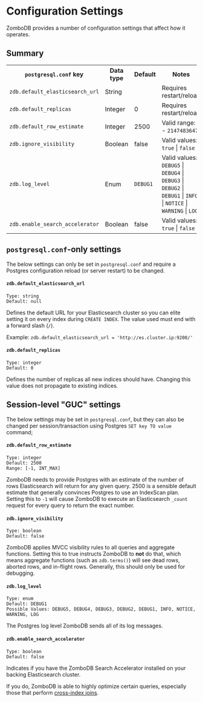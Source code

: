 # Configuration Settings

ZomboDB provides a number of configuration settings that affect how it operates.

## Summary

<!-- Settings to change within `postgresql.conf`: -->

<table>
  <tr>
    <th><code>postgresql.conf</code> key</th>
    <th>Data type</th>
    <th>Default</th>
    <th>Notes</th>
  </tr>

  <tr>
    <td><code>zdb.default_elasticsearch_url</code></td>
    <td>String</td>
    <td></td>
    <td>Requires restart/reload</td>
  </tr>

  <tr>
    <td><code>zdb.default_replicas</code></td>
    <td>Integer</td>
    <td>0</td>
    <td>Requires restart/reload</td>
  </tr>

  <tr>
    <td><code>zdb.default_row_estimate</code></td>
    <td>Integer</td>
    <td>2500</td>
    <td>Valid range: <code>1</code> - <code>2147483647</code></td>
  </tr>

  <tr>
    <td><code>zdb.ignore_visibility</code></td>
    <td>Boolean</td>
    <td>false</td>
    <td>Valid values: <code>true</code>  | <code>false</code></td>
  </tr>

  <tr>
    <td><code>zdb.log_level</code></td>
    <td>Enum</td>
    <td><code>DEBUG1</code></td>
    <td>Valid values: <code>DEBUG5</code> | <code>DEBUG4</code> | <code>DEBUG3</code> | <code>DEBUG2</code> | <code>DEBUG1</code> | <code>INFO</code> | <code>NOTICE</code>  | <code>WARNING</code> | <code>LOG</code></td>
  </tr>

  <tr>
    <td><code>zdb.enable_search_accelerator</code></td>
    <td>Boolean</td>
    <td>false</td>
    <td>Valid values: <code>true</code>  | <code>false</code></td>
  </tr>

  
</table>


## `postgresql.conf`-only settings

The below settings can only be set in `postgresql.conf` and require a Postgres configuration reload (or server restart) to be changed.


#### `zdb.default_elasticsearch_url`

```
Type: string
Default: null
```

Defines the default URL for your Elasticsearch cluster so you can elite setting it on every index during `CREATE INDEX`.  The value used must end with a forward slash (`/`).

Example:  `zdb.default_elasticsearch_url = 'http://es.cluster.ip:9200/'`



#### `zdb.default_replicas`

```
Type: integer
Default: 0
```

Defines the number of replicas all new indices should have.  Changing this value does not propagate to existing indices.


## Session-level "GUC" settings

The below settings may be set in `postgresql.conf`, but they can also be changed per session/transaction using Postgres `SET key TO value` command;


#### `zdb.default_row_estimate`
```
Type: integer
Default: 2500
Range: [-1, INT_MAX]
```

ZomboDB needs to provide Postgres with an estimate of the number of rows Elasticsearch will return for any given query.  2500 is a sensible default estimate that generally convinces Postgres to use an IndexScan plan.  Setting this to `-1` will cause ZomboDB to execute an Elasticsearch `_count` request for every query to return the exact number.



#### `zdb.ignore_visibility`
```
Type: boolean
Default: false
```

ZomboDB applies MVCC visibility rules to all queries and aggregate functions.  Setting this to true instructs ZomboDB to **not** do that, which means aggregate functions (such as `zdb.terms()`) will see dead rows, aborted rows, and in-flight rows.  Generally, this should only be used for debugging.



#### `zdb.log_level`

```
Type: enum
Default: DEBUG1
Possible Values: DEBUG5, DEBUG4, DEBUG3, DEBUG2, DEBUG1, INFO, NOTICE, WARNING, LOG
```

The Postgres log level ZomboDB sends all of its log messages.


#### `zdb.enable_search_accelerator`

```
Type: boolean
Default: false
```

Indicates if you have the ZomboDB Search Accelerator installed on your backing Elasticsearch
cluster.

If you do, ZomboDB is able to highly optimize certain queries, especially those that perform
[cross-index joins](./usage/cross-index-joins.md).



